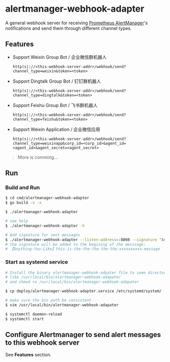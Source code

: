 # alertmanager-webhook-adapter

A general webhook server for receiving [Prometheus AlertManager](https://prometheus.io/docs/alerting/latest/configuration/#webhook_config)'s notifications and send them through different channel types.

## Features

- Support Weixin Group Bot / 企业微信群机器人
    ```
    http(s)://<this-webhook-server-addr>/webhook/send?channel_type=weixin&token=<token>
    ```
- Support Dingtalk Group Bot / 钉钉群机器人
    ```
    http(s)://<this-webhook-server-addr>/webhook/send?channel_type=dingtalk&token=<token>
    ```
- Support Feishu Group Bot / 飞书群机器人
    ```
    http(s)://<this-webhook-server-addr>/webhook/send?channel_type=feishu&token=<token>
    ```
- Support Weixin Application / 企业微信应用
    ```
    http(s)://<this-webhook-server-addr>/webhook/send?channel_type=weixinapp&corp_id=<corp_id>&agent_id=<agent_id>&agent_secret=<agent_secret>
    ```

> More is comming...

## Run

### Build and Run

```bash
$ cd cmd/alertmanager-webhook-adapter
$ go build -v -x

$ ./alertmanager-webhook-adapter

# see help
$ ./alertmanager-webhook-adapter -h

# Add signature for sent messages
$ ./alertmanager-webhook-adapter --listen-address=:8060 --signature "Anything-You-Like"
# the signature will be added to the begining of the messsage:
# 【Anything-You-Like】this-is-the-the-the-the-the-xxxxxxxxxx-message
```

### Start as systemd service

```bash
# Install the binary alertmanager-webhook-adpater file to some directory
# like /usr/local/bin/alertmanager-webhook-adapater
# and chmod +x /usr/local/bin/alertmanager-webhook-adapater

$ cp deploy/alertmanager-webhook-adapter.service /etc/systemd/system/

# make sure the bin path be consistent
$ vim /usr/local/bin/alertmanager-webhook-adapater

$ systemctl daemon-reload
$ systemctl start
```

## Configure Alertmanager to send alert messages to this webhook server

See **Features** section.
